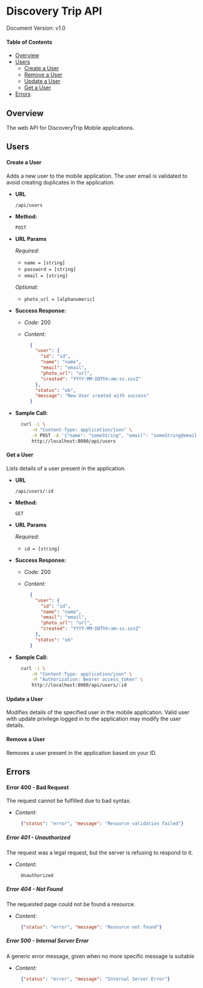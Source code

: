 # Discovery Trip API

Document Version: v1.0

#### Table of Contents

- [Overview](#overview)
- [Users](#users)
    - [Create a User](#create-a-user)
    - [Remove a User](#remove-a-user)
    - [Update a User](#update-a-user)
    - [Get a User](#get-a-user)
- [Errors](#errors)

## Overview

The web API for DiscoveryTrip Mobile applications.

## Users

#### **Create a User**

  Adds a new user to the mobile application. 
  The user email is validated to avoid creating duplicates in the application.

* **URL**

  `/api/users`

* **Method:**

   `POST`
  
* **URL Params**

   *Required:*
 
     * `name = [string]`
     * `password = [string]`
     * `email = [string]`

   *Optional:*
 
     * `photo_url = [alphanumeric]`

* **Success Response:**
  
  * *Code:* 200
  * *Content:*
    
    ```json
      {
        "user": {
          "id": "id",
          "name": "name",
          "email": "email",
          "photo_url": "url",
          "created": "YYYY-MM-DDThh:mm:ss.sssZ"
        },
        "status": "ok",
        "message": "New User created with success"
      }
    ```
    
* **Sample Call:**

  ```bash
    curl -i \
        -H "Content-Type: application/json" \
        -X POST -d '{"name": "someString", "email": "someString@email.com", "password":"someString"}' \
        http://localhost:8080/api/users
  ```

#### **Get a User**

  Lists details of a user present in the application.

* **URL**

  `/api/users/:id`

* **Method:**

   `GET`
  
* **URL Params**

   *Required:*
 
     * `id = [string]`
    
* **Success Response:**
  
  * *Code:* 200
  * *Content:*
    
    ```json
      {
        "user": {
          "id": "id",
          "name": "name",
          "email": "email",
          "photo_url": "url",
          "created": "YYYY-MM-DDThh:mm:ss.sssZ"
        },
        "status": "ok"
      }
    ```
* **Sample Call:**

  ```bash
    curl -i \
        -H "Content-Type: application/json" \
        -H "Authorization: Bearer access_token" \
        http://localhost:8080/api/users/:id
  ```

#### Update a User

  Modifies details of the specified user in the mobile application. 
  Valid user with update privilege logged in to the application may modify the user details.

#### Remove a User

  Removes a user present in the application based on your ID.
  
## Errors

#### Error 400 - Bad Request

The request cannot be fulfilled due to bad syntax.

  * *Content*: 
  
    ```json
      {"status": "error", "message": "Resource validation failed"}
    ```

##### Error 401 - Unauthorized

The request was a legal request, but the server is refusing to respond to it.

  * *Content:*
    ```
      Unauthorized
    ```

##### Error 404 - Not Found

The requested page could not be found a resource.

  * *Content:* 
  
    ```json
      {"status": "error", "message": "Resource not found"}
    ```
    
##### Error 500 - Internal Server Error 

A generic error message, given when no more specific message is suitable

  * *Content:*
  
    ```json
      {"status": "error", "message": "Internal Server Error"}
    ```